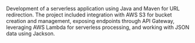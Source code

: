 Development of a serverless application using Java and Maven for URL redirection. The project included integration with AWS S3 for bucket creation and management, exposing endpoints through API Gateway, leveraging AWS Lambda for serverless processing, and working with JSON data using Jackson.
